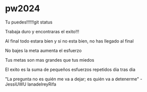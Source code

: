 # pw2024


Tu puedes!!!!!!git status

Trabaja duro y encontraras el exito!!!



Al final todo estara bien y si no esta bien, no has llegado al final


No bajes la meta aumenta el esfuerzo 

Tus metas son mas grandes que tus miedos

El exito es la suma de pequeños esfuerzos repetidos dia tras dia

"La pregunta no es quién me va a dejar; es quién va a detenerme" - JessiUWU lanadelreyRifa